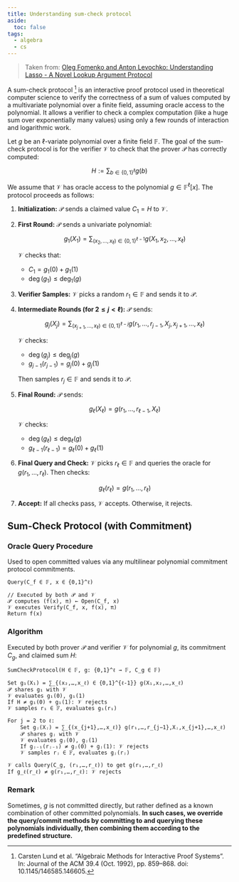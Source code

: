 ```yaml
---
title: Understanding sum-check protocol
aside:
  toc: false
tags:
  - algebra
  - cs 
---
```



> Taken from: [Oleg Fomenko and Anton Levochko: Understanding Lasso - A Novel Lookup Argument Protocol](https://eprint.iacr.org/2025/1169)

A sum-check protocol [^Lund] is an interactive proof protocol used in
theoretical computer science to verify the correctness of a sum of values computed by a multivariate polynomial over a
finite field, assuming oracle access to the polynomial. It allows a verifier to check a complex computation (like a huge
sum over exponentially many values) using only a few rounds of interaction and logarithmic work.

Let $g$ be an $\ell$-variate polynomial over a finite field $\mathbb{F}$. The goal of the sum-check protocol is
for the verifier $\mathcal{V}$ to check that the prover $\mathcal{P}$ has correctly computed:

$$
H := \sum_{b \in \{0,1\}^\ell} g(b)
$$

We assume that $\mathcal{V}$ has oracle access to the polynomial $g \in \mathbb{F}^\ell[x]$. The protocol proceeds
as follows:

1. **Initialization:**
   $\mathcal{P}$ sends a claimed value $C_1 = H$ to $\mathcal{V}$.

2. **First Round:**
   $\mathcal{P}$ sends a univariate polynomial:

   $$
   g_1(X_1) = \sum_{(x_2,\dots,x_\ell) \in \{0,1\}^{\ell-1}} g(X_1, x_2, \dots, x_\ell)
   $$

   $\mathcal{V}$ checks that:

    * $C_1 = g_1(0) + g_1(1)$
    * $\deg(g_1) \le \deg_1(g)$

3. **Verifier Samples:**
   $\mathcal{V}$ picks a random $r_1 \in \mathbb{F}$ and sends it to $\mathcal{P}$.

4. **Intermediate Rounds (for $2 \le j < \ell$):**
   $\mathcal{P}$ sends:

   $$
   g_j(X_j) = \sum_{(x_{j+1},\dots,x_\ell) \in \{0,1\}^{\ell-j}} g(r_1, \dots, r_{j-1}, X_j, x_{j+1}, \dots, x_\ell)
   $$

   $\mathcal{V}$ checks:

    * $\deg(g_j) \le \deg_j(g)$
    * $g_{j-1}(r_{j-1}) = g_j(0) + g_j(1)$

   Then samples $r_j \in \mathbb{F}$ and sends it to $\mathcal{P}$.

5. **Final Round:**
   $\mathcal{P}$ sends:

   $$
   g_\ell(X_\ell) = g(r_1, \dots, r_{\ell-1}, X_\ell)
   $$

   $\mathcal{V}$ checks:

    * $\deg(g_\ell) \le \deg_\ell(g)$
    * $g_{\ell-1}(r_{\ell-1}) = g_\ell(0) + g_\ell(1)$

6. **Final Query and Check:**
   $\mathcal{V}$ picks $r_\ell \in \mathbb{F}$ and queries the oracle for $g(r_1, \dots, r_\ell)$. Then checks:

   $$
   g_\ell(r_\ell) = g(r_1, \dots, r_\ell)
   $$

7. **Accept:**
   If all checks pass, $\mathcal{V}$ accepts. Otherwise, it rejects.

## Sum-Check Protocol (with Commitment)

### Oracle Query Procedure

Used to open committed values via any multilinear polynomial commitment protocol commitments.

```text
Query(C_f ∈ 𝔽, x ∈ {0,1}^ℓ)

// Executed by both 𝒫 and 𝒱
𝒫 computes (f(x), π) ← Open(C_f, x)
𝒱 executes Verify(C_f, x, f(x), π)
Return f(x)
```

### Algorithm

Executed by both prover $\mathcal{P}$ and verifier $\mathcal{V}$ for polynomial $g$, its commitment $C_g$, and
claimed sum $H$:

```text
SumCheckProtocol(H ∈ 𝔽, g: {0,1}^ℓ → 𝔽, C_g ∈ 𝔽)

Set g₁(X₁) = ∑_{(x₂,…,x_ℓ) ∈ {0,1}^{ℓ-1}} g(X₁,x₂,…,x_ℓ)
𝒫 shares g₁ with 𝒱
𝒱 evaluates g₁(0), g₁(1)
If H ≠ g₁(0) + g₁(1): 𝒱 rejects
𝒱 samples r₁ ∈ 𝔽, evaluates g₁(r₁)

For j = 2 to ℓ:
    Set gⱼ(Xⱼ) = ∑_{(x_{j+1},…,x_ℓ)} g(r₁,…,r_{j−1},Xⱼ,x_{j+1},…,x_ℓ)
    𝒫 shares gⱼ with 𝒱
    𝒱 evaluates gⱼ(0), gⱼ(1)
    If gⱼ₋₁(rⱼ₋₁) ≠ gⱼ(0) + gⱼ(1): 𝒱 rejects
    𝒱 samples rⱼ ∈ 𝔽, evaluates gⱼ(rⱼ)

𝒱 calls Query(C_g, (r₁,…,r_ℓ)) to get g(r₁,…,r_ℓ)
If g_ℓ(r_ℓ) ≠ g(r₁,…,r_ℓ): 𝒱 rejects
```

### Remark

Sometimes, $g$ is not committed directly, but rather defined as a known combination of other committed polynomials.
**In such cases, we override the query/commit methods by committing to and querying these polynomials individually, then
combining them according to the predefined structure.**

[^Lund]: Carsten Lund et al. “Algebraic Methods for Interactive Proof Systems”. In: Journal of the ACM 39.4 (Oct. 1992), pp. 859–868. doi: 10.1145/146585.146605.
